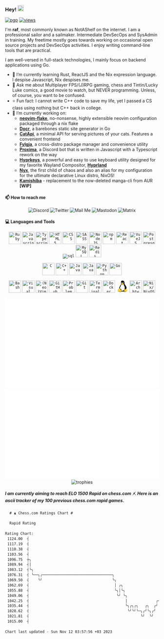 ### Hey! <img src="../assets/Hi.gif" width="20px" height="20px">

[![pgp](https://img.shields.io/badge/pgp-0xBA46BCC36E912922-313131?style=flat&labelColor=545454&color=313131)](https://github.com/notashelf.gpg) [![views](https://komarev.com/ghpvc/?username=notashelf&style=flat&color=313131&label=views)](https://github.com/notashelf)

I'm **raf**, most commonly known as NotAShelf on the internet. I am a professional sailor and a sailmaker. Intermediate DevSecOps and SysAdmin in training.
My freetime mostly goes towards working on occasional open source projects and DevSecOps activities. I enjoy writing command-line tools that are practical.

I am well-versed in full-stack technologies, I mainly focus on backend applications using Go.

- 🌱 I’m currently learning Rust, ReactJS and the Nix expression language. I despise Javascript, Nix despises me.
- 💬 Ask me about Multiplayer FPS/(J)RPG gaming, chess and Tintin/Lucky Luke comics, a good movie to watch, but NEVER programming. Unless, of course, you want to be confused.
- ⭐ Fun fact: I cannot write C++ code to save my life, yet I passed a CS class using nothing but C++ back in college.
- 🔭 I’m currently working on:
  - [**neovim-flake**](https://github.com/notashelf/neovim-flake), no-nonsense, highly extensible neovim configuration packaged through a nix flake
  - [**Docr**](https://github.com/notashelf/docr), a barebones static site generator in Go
  - [**CatApi**](https://github.com/notashelf/catApi), a minimal API for serving pictures of your cats. Features a convenient frontend
  - [**Fylgja**](https://github.com/hyprland-community/Fylgja), a cross-distro package manager and convenience utility
  - [**Proxima**](https://github.com/NeuShore/Proxima), a Discord bot that is written in Javascript with a Typescript rework on the way
  - [**Hyprkeys**](https://github.com/hyprland-community/Hyprkeys), a powerful and easy to use keyboard utility designed for my favorite Wayland Compositor,
    [**Hyprland**](https://github.com/hyprwm/Hyprland)
  - [**Nyx**](https://github.com/notashelf/nyx), the first child of chaos and also an alias for my configuration for the ultimate declarative Linux distro, NixOS!
  - [**Kamishiba**](https://github.com/notashelf/kamishiba) - replacement to the now-deleted manga-cli from AUR **[WIP]**

#### 📫 How to reach me

<p align="center">
<img title="Discord" href="https://discord.gg/TS6w3TYZRM" src="../main/assets/icons/discord.svg" width="3.5%">
<img title="Twitter" href="https://twitter.com/NotAShelf" src="../main/assets/icons/twitter.svg" width="3.5%">
<img title="Mail Me" href="mailto:me@notashelf.dev" src="../main/assets/icons/gmail.svg" width="3.5%">
<img title="Mastodon" href="mailto:me@notashelf.dev" src="../main/assets/icons/mastodon.svg" width="3.5%">
<img title="Matrix" href="mailto:me@notashelf.dev" src="../main/assets/icons/matrix.svg" width="3.5%">

#### 💻 Languages and Tools

<p align="center">
  <code><img title="Ruby" height="40" width="40" src="../main/assets/icons/ruby.png"></code>
  <code><img title="Javascript" height="40" width="40" src="../main/assets/icons/Javascript.png"></code>
  <code><img title="Typescript" height="40" width="40" src="../main/assets/icons/typescript.png"></code>
  <code><img title="HTML5" height="40" width="40" src="../main/assets/icons/html5.svg"></code>
  <code><img title="CSS" height="40" width="40" src="../main/assets/icons/css.svg"></code>
  <code><img title="SASS" height="40" width="40" src="../main/assets/icons/sass.svg"></code>
  <code><img title="NodeJS" height="40" width="40" src="../main/assets/icons/nodejs.png"></code>
  <code><img title="npm" height="40" width="40" src="../main/assets/icons/npm.svg"></code>
  <code><img title="React" height="40" width="40" src="../main/assets/icons/react-original-wordmark.svg"></code>
  <code><img title="VueJS" height="40" width="40" src="../main/assets/icons/vuejs-original-wordmark.svg"></code>
  <code><img title="Postgresql" height="40" width="40" src="../main/assets/icons/postgresql.png"></code>
  <code><img title="SQL" height="40" width="40" src="../main/assets/icons/sql.png" alt="sql"></code>
  <code><img title="MySQL" height="40" width="40" src="../main/assets/icons/mysql.svg"></code>
  <code><img title="Redis" height="40" width="40" src="../main/assets/icons/redis.png"></code>
</p>
<p align="center">
  <code><img title="C" height="40" width="40" src="../main/assets/icons/c.svg"></code>
  <code><img title="C++" height="40" width="40"  src="../main/assets/icons/cpp.svg"></code>
  <code><img title="Java" height="40" width="40" src="../main/assets/icons/java.png"></code>
  <code><img title="Java" height="40" width="40" src="../main/assets/icons/kotlin.png"></code>
  <code><img title="Python" height="40" width="40" src="../main/assets/icons/python-original.svg"></code>
  <code><img title="Go" height="40" width="40" src="../main/assets/icons/go.png"></code>
</p>

<p align="center">
  <code><img title="Bash" height="40" width="40" src="../main/assets/icons/bash.png"></code>
  <code><img title="Visual Studio Code" height="40" width="40" src="../main/assets/icons/vscode.png"></code>
  <code><img title="(Neo)Vim" height="40" width="40" src="../main/assets/icons/vim.png"></code>
  <code><img title="GitHub" height="40" width="40" src="../main/assets/icons/github.svg"></code>
  <code><img title="Problem Solving" height="40" width="40" src="../main/assets/icons/problemSolving.png"></code>
  <code><img title="Git" height="40" width="40" src="../main/assets/icons/git-original.svg"></code>
  <code><img title="Terminal" height="40" width="40" src="../main/assets/icons/terminal.png"></code>
  <code><img title="Docker" height="40" width="40" src="../main/assets/icons/docker.png"></code>
  <code><img title="Linux" height="40" width="40" src="https://raw.githubusercontent.com/devicons/devicon/master/icons/linux/linux-original.svg"></code>
  <code><img title="Arch btw" height="40" width="40" src="../main/assets/icons/arch.svg" href="https://aur.archlinux.org/account/notashelf"></code>
  <code><img title="Nix/NixOS" height="40" width="40" src="../main/assets/icons/nix-snowflake.svg"></code>
</p>

<p align="center">
   <img title="overview" src="https://github.com/NotAShelf/NotAShelf/blob/output/generated/overview.svg">
   <img title="languages" src="https://github.com/NotAShelf/NotAShelf/blob/output/generated/languages.svg">
   <img title="trophies" src="https://github-profile-trophy.vercel.app/?username=NotAShelf&theme=onedark&no-frame=false&row=1&&margin-w=20&no-bg=true">
</p>

##### I am currently aiming to reach ELO 1500 Rapid on chess.com ⚡. Here is an ascii tracker of my 100 previous chess.com rapid games.

```txt
  # ♟︎ Chess.com Ratings Chart #

  Rapid Rating

Rating Chart:
 1124.00  ┤                                                                                                  ╭
 1117.19  ┤                                                                                                 ╭╯
 1110.38  ┤                                                                                                 │
 1103.56  ┤                                                                                                ╭╯
 1096.75  ┼╮                                                                                              ╭╯
 1089.94  ┤│                                                                  ╭╮                    ╭╮╭╮ ╭╯
 1083.12  ┤╰╮                                                                ╭╯╰╮                ╭╮╭╯╰╯│ │
 1076.31  ┤ ╰──╮╭────────────────────────────────╮                         ╭─╯  ╰───╮           ╭╯││   ╰─╯
 1069.50  ┤    ╰╯                                ╰╮                       ╭╯        ╰╮     ╭─╮╭╮│ ╰╯
 1062.69  ┤                                       │ ╭╮                 ╭╮╭╯          ╰─╮  ╭╯ ╰╯╰╯
 1055.88  ┤                                       ╰╮│╰╮               ╭╯╰╯             ╰╮╭╯
 1049.06  ┤                                        ╰╯ ╰╮              │                 ╰╯
 1042.25  ┤                                            │             ╭╯
 1035.44  ┤                                            ╰╮╭╮╭╮   ╭╮  ╭╯
 1028.62  ┤                                             ╰╯╰╯╰─╮╭╯╰╮╭╯
 1021.81  ┤                                                   ╰╯  ╰╯
 1015.00  ┤

Chart last updated - Sun Nov 12 03:57:56 +03 2023  
  ```
  
